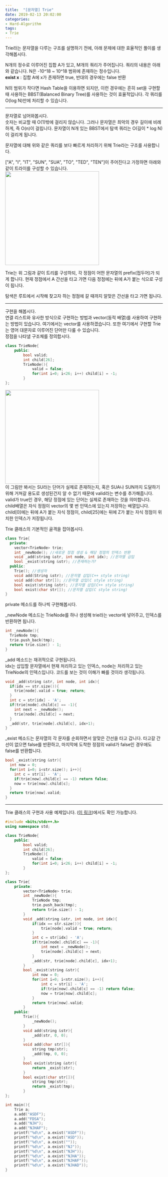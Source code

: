 ```yaml
---
title:  "[문자열] Trie"
date: 2019-02-13 20:02:00
categories:
- Hard-Algorithm
tags:
- Trie
---
```


Trie라는 문자열을 다루는 구조를 설명하기 전에, 아래 문제에 대한 효율적인 풀이를 생각해봅시다.

N개의 정수로 이루어진 집합 A가 있고, M개의 쿼리가 주어집니다. 쿼리의 내용은 아래와 같습니다. N은 -10^18 ~ 10^18 범위에 존재하는 정수입니다.<br>
<b>exist x</b> : 집합 A에 x가 존재하면 true, 반대의 경우에는 false 반환

N의 범위가 작다면 Hash Table을 이용하면 되지만, 이런 경우에는 흔히 set을 구현할 때 사용하는 BBST(Balanced Binary Tree)를 사용하는 것이 효율적입니다. 각 쿼리를 O(log N)만에 처리할 수 있습니다.

<hr>

문자열로 넘어와봅시다.<br>
숫자는 비교할 때 O(1)밖에 걸리지 않습니다. 그러나 문자열은 최악의 경우 길이에 비례하게, 즉 O(n)이 걸립니다. 문자열이 N개 있는 BBST에서 탐색 쿼리는 O(길이 * log N)이 걸리게 됩니다.

문자열에 대해 위와 같은 쿼리를 보다 빠르게 처리하기 위해 Trie라는 구조를 사용합니다.

["A", "I", "IT", "SUN", "SUA", "TO", "TED", "TEN"]이 주어진다고 가정하면 아래와 같이 트라이를 구성할 수 있습니다.<br>
<img src = "https://i.imgur.com/MEPAqWn.png" width = "300px">

Trie는 위 그림과 같이 트리를 구성하되, 각 정점이 어떤 문자열의 prefix(접두어)가 되게 합니다. 현재 정점에서 A 간선을 타고 가면 다음 정점에는 뒤에 A가 붙는 식으로 구성이 됩니다.

탐색은 루트에서 시작해 찾고자 하는 정점에 갈 때까지 알맞은 간선을 타고 가면 됩니다.

<hr>

구현을 해봅시다.<br>
연결 리스트와 유사한 방식으로 구현하는 방법과 vector(동적 배열)를 사용하여 구현하는 방법이 있습니다. 여기에서는 vector를 사용하겠습니다. 또한 여기에서 구현할 Trie는 영어 대문자로 이루어진 단어만 다룰 수 있습니다.<br>
정점을 나타낼 구조체를 정의합시다.
```cpp
class TrieNode{
	public:
		bool valid;
		int child[26];
		TrieNode(){
			valid = false;
			for(int i=0; i<26; i++) child[i] = -1;
		}
};
```
<img src = "https://i.imgur.com/MEPAqWn.png" width = "300px"><br>
이 그림만 봐서는 SU라는 단어가 실제로 존재하는지, 혹은 SUA나 SUN까지 도달하기 위해 거쳐갈 용도로 생성된건지 알 수 없기 때문에 valid라는 변수를 추가해줍니다. valid가 true인 경우, 해당 정점에 있는 단어는 실제로 존재하는 것을 의미합니다.<br>
child배열은 자식 정점이 vector의 몇 번 인덱스에 있는지 저장하는 배열입니다. child[0]에는 뒤에 A가 붙는 자식 정점이, child[25]에는 뒤에 Z가 붙는 자식 정점이 위치한 인덱스가 저장됩니다.

Trie 클래스의 기본적인 골격을 잡아봅시다.
```cpp
class Trie{
  private:
    vector<TrieNode> trie;
    int _newNode(); //새로운 정점 생성 & 해당 정점의 인덱스 반환
    void _add(string &str, int node, int idx); //문자열 삽입
    bool _exist(string &str); //존재하는가?
  public:
    Trie(); //생성자
    void add(String &str); //문자열 삽입(C++ style string)
    void add(char str[]); //문자열 삽입(C style string)
    bool exist(string &str); //문자열 삽입(C++ style string)
    bool exist(char str[]); //문자열 삽입(C style string)
}
```
private 메소드를 하나씩 구현해봅시다.

_newNode 메소드는 TrieNode를 하나 생성해 trie라는 vector에 넣어주고, 인덱스를 반환하면 됩니다.
```cpp
int _newNode(){
  TrieNode tmp;
  trie.push_back(tmp);
  return trie.size() - 1;
}
```

_add 메소드는 재귀적으로 구현됩니다.<br>
idx는 삽입할 문자열에서 현재 처리하고 있는 인덱스, node는 처리하고 있는 TrieNode의 인덱스입니다. 코드를 보는 것이 이해가 빠를 것이라 생각됩니다.
```cpp
void _add(string &str, int node, int idx){
  if(idx == str.size()){
    trie[node].valid = true; return;
  }
  int c = str[idx] - 'A';
  if(trie[node].child[c] == -1){
    int next = _newNode();
    trie[node].child[c] = next;
  }
  _add(str, trie[node].child[c], idx+1);
}
```

_exist 메소드는 문자열의 각 문자를 순회하면서 알맞은 간선을 타고 갑니다. 타고갈 간선이 없으면 false를 반환하고, 마지막에 도착한 정점의 valid가 false인 경우에도 false를 반환합니다.
```cpp
bool _exist(string &str){
  int now = 0;
  for(int i=0; i<str.size(); i++){
    int c = str[i] - 'A';
    if(trie[now].child[c] == -1) return false;
    now = trie[now].child[c];
  }
  return trie[now].valid;
}
```

<hr>

Trie 클래스의 구현과 사용 예제입니다. (<a href = "https://github.com/justiceHui/AlgorithmImplement/blob/master/String/Trie.cpp">이 링크</a>)에서도 확인 가능합니다.
```cpp
#include <bits/stdc++.h>
using namespace std;

class TrieNode{
	public:
		bool valid;
		int child[26];
		TrieNode(){
			valid = false;
			for(int i=0; i<26; i++) child[i] = -1;
		}
};

class Trie{
	private:
		vector<TrieNode> trie;
		int _newNode(){
			TrieNode tmp;
			trie.push_back(tmp);
			return trie.size() - 1;
		}
		void _add(string &str, int node, int idx){
			if(idx == str.size()){
				trie[node].valid = true; return;
			}
			int c = str[idx] - 'A';
			if(trie[node].child[c] == -1){
				int next = _newNode();
				trie[node].child[c] = next;
			}
			_add(str, trie[node].child[c], idx+1);
		}
		bool _exist(string &str){
			int now = 0;
			for(int i=0; i<str.size(); i++){
				int c = str[i] - 'A';
				if(trie[now].child[c] == -1) return false;
				now = trie[now].child[c];
			}
			return trie[now].valid;
		}
	public:
		Trie(){
			_newNode();
		}
		void add(string &str){
			_add(str, 0, 0);
		}
		void add(char str[]){
			string tmp(str);
			_add(tmp, 0, 0);
		}
		bool exist(string &str){
			return _exist(str);
		}
		bool exist(char str[]){
			string tmp(str);
			return _exist(tmp);
		}
};

int main(){
	Trie a;
	a.add("ASDF");
	a.add("FDSA");
	a.add("NJH");
	a.add("NJHAF");
	printf("%d\n", a.exist("ASDF"));
	printf("%d\n", a.exist("ASD"));
	printf("%d\n", a.exist(""));
	printf("%d\n", a.exist("NJ"));
	printf("%d\n", a.exist("NJH"));
	printf("%d\n", a.exist("NJHA"));
	printf("%d\n", a.exist("NJHAF"));
	printf("%d\n", a.exist("NJHAD"));
}
```
